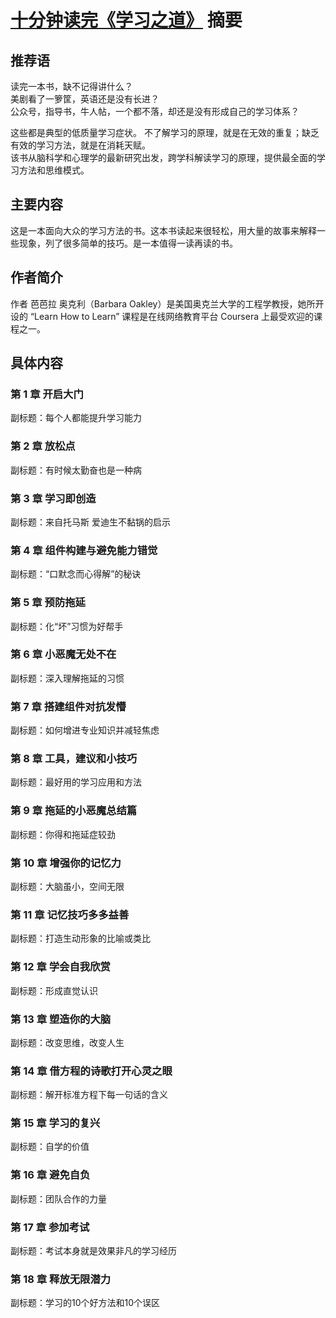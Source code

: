 # [十分钟读完《学习之道》](https://read.douban.com/ebook/27097677/) 摘要
## 推荐语
读完一本书，缺不记得讲什么？  
美剧看了一箩筐，英语还是没有长进？  
公众号，指导书，牛人帖，一个都不落，却还是没有形成自己的学习体系？  

这些都是典型的低质量学习症状。
不了解学习的原理，就是在无效的重复；缺乏有效的学习方法，就是在消耗天赋。  
该书从脑科学和心理学的最新研究出发，跨学科解读学习的原理，提供最全面的学习方法和思维模式。

## 主要内容
这是一本面向大众的学习方法的书。这本书读起来很轻松，用大量的故事来解释一些现象，列了很多简单的技巧。是一本值得一读再读的书。

## 作者简介
作者 芭芭拉 奥克利（Barbara Oakley）是美国奥克兰大学的工程学教授，她所开设的 “Learn How to Learn” 课程是在线网络教育平台 Coursera 上最受欢迎的课程之一。

## 具体内容
### 第 1 章 开启大门
副标题：每个人都能提升学习能力  


### 第 2 章 放松点
副标题：有时候太勤奋也是一种病  


### 第 3 章 学习即创造
副标题：来自托马斯 爱迪生不黏锅的启示  


### 第 4 章 组件构建与避免能力错觉
副标题：“口默念而心得解”的秘诀  


### 第 5 章 预防拖延
副标题：化“坏”习惯为好帮手  


### 第 6 章 小恶魔无处不在
副标题：深入理解拖延的习惯  


### 第 7 章 搭建组件对抗发懵
副标题：如何增进专业知识并减轻焦虑  


### 第 8 章 工具，建议和小技巧
副标题：最好用的学习应用和方法  


### 第 9 章 拖延的小恶魔总结篇
副标题：你得和拖延症较劲  


### 第 10 章 增强你的记忆力
副标题：大脑虽小，空间无限  


### 第 11 章 记忆技巧多多益善
副标题：打造生动形象的比喻或类比  


### 第 12 章 学会自我欣赏
副标题：形成直觉认识  


### 第 13 章 塑造你的大脑
副标题：改变思维，改变人生  


### 第 14 章 借方程的诗歌打开心灵之眼
副标题：解开标准方程下每一句话的含义  


### 第 15 章 学习的复兴
副标题：自学的价值  


### 第 16 章 避免自负
副标题：团队合作的力量  


### 第 17 章 参加考试
副标题：考试本身就是效果非凡的学习经历  


### 第 18 章 释放无限潜力
副标题：学习的10个好方法和10个误区  





